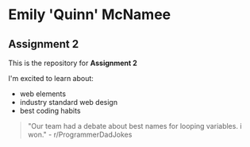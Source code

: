 # Emily 'Quinn' McNamee
## Assignment 2
This is the repository for **Assignment 2**

I'm excited to learn about:

- web elements
- industry standard web design
- best coding habits

> "Our team had a debate about best names for looping variables. i won." - r/ProgrammerDadJokes

